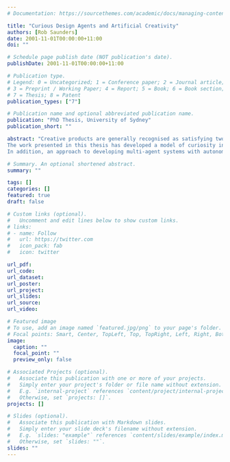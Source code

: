 ```yaml
---
# Documentation: https://sourcethemes.com/academic/docs/managing-content/

title: "Curious Design Agents and Artificial Creativity"
authors: [Rob Saunders]
date: 2001-11-01T00:00:00+11:00
doi: ""

# Schedule page publish date (NOT publication's date).
publishDate: 2001-11-01T00:00:00+11:00

# Publication type.
# Legend: 0 = Uncategorized; 1 = Conference paper; 2 = Journal article;
# 3 = Preprint / Working Paper; 4 = Report; 5 = Book; 6 = Book section;
# 7 = Thesis; 8 = Patent
publication_types: ["7"]

# Publication name and optional abbreviated publication name.
publication: "PhD Thesis, University of Sydney"
publication_short: ""

abstract: "Creative products are generally recognised as satisfying two requirements: firstly they are useful, and secondly they are novel. Much effort in AI and design computing has been put into developing systems that can recognise the usefulness of the products that they generate. In contrast, the work presented in this thesis has concentrated on developing computational systems that are able to recognise the novelty of their work. The research has shown that when computational systems are given the ability to recognise both the novelty and the usefulness of their products they gain a level of autonomy that opens up new possibilities for the study of creative behaviour in single agents and the emergence of social creativity in multi-agent systems.
The work presented in this thesis has developed a model of curiosity in design as the selection of design actions with the goal of generating novel artefacts. Agents that embody this model of curiosity are called “curious design agents”. The behaviour of curious design agents is demonstrated with a range of applications to visual and non- visual design domains. Visual domains include rectilinear drawings, Spirograph patterns, and “genetic artworks” similar to the work of Karl Sims. Non-visual domains include an illustrative abstract design space useful for visualising the behaviour of curious agents and the design of doorways to accommodate the passage of large crowds. The design methods used in the different domains show that the model of curiosity is applicable to models of designing by direct manipulation, parametric configuration or by using a separate design tool that embodies the generative aspects of the design process.
In addition, an approach to developing multi-agent systems with autonomous notions of creativity called artificial creativity is presented. The opportunities for studying social creativity in design are illustrated with an artificial creativity system used to study the emergence of social notions of whom and what are creative in a society of curious design agents. Developing similar artificial creativity systems promises to be a useful synthetic approach to the study of socially situated, creative design."

# Summary. An optional shortened abstract.
summary: ""

tags: []
categories: []
featured: true
draft: false

# Custom links (optional).
#   Uncomment and edit lines below to show custom links.
# links:
# - name: Follow
#   url: https://twitter.com
#   icon_pack: fab
#   icon: twitter

url_pdf: 
url_code:
url_dataset:
url_poster:
url_project:
url_slides:
url_source:
url_video:

# Featured image
# To use, add an image named `featured.jpg/png` to your page's folder. 
# Focal points: Smart, Center, TopLeft, Top, TopRight, Left, Right, BottomLeft, Bottom, BottomRight.
image:
  caption: ""
  focal_point: ""
  preview_only: false

# Associated Projects (optional).
#   Associate this publication with one or more of your projects.
#   Simply enter your project's folder or file name without extension.
#   E.g. `internal-project` references `content/project/internal-project/index.md`.
#   Otherwise, set `projects: []`.
projects: []

# Slides (optional).
#   Associate this publication with Markdown slides.
#   Simply enter your slide deck's filename without extension.
#   E.g. `slides: "example"` references `content/slides/example/index.md`.
#   Otherwise, set `slides: ""`.
slides: ""
---
```

